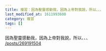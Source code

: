 ```yaml
---
title: 複習：因為聖靈感動我，因為上帝對我說，所以、、、
last_modified_at: 1611993600
category: 複習
tags: []
---
```


<p>因為聖靈感動我，因為上帝對我說，所以、、、<br/>
<a href="/posts/269191504" target="_blank">/posts/269191504</a></p>
<p> </p>
